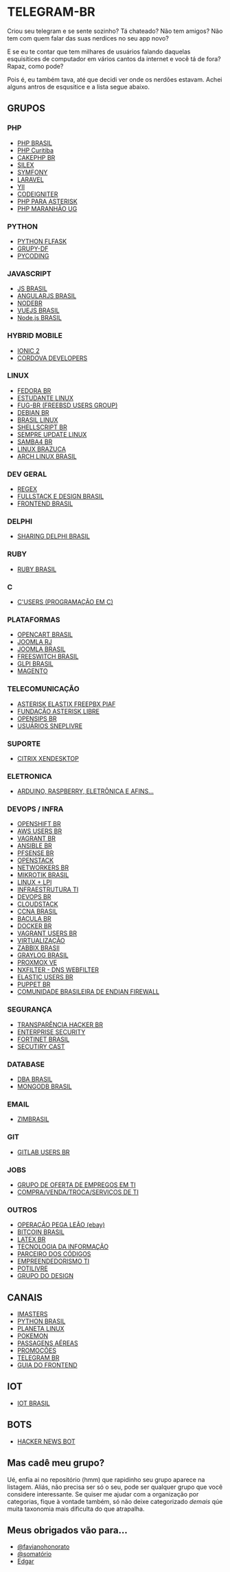 TELEGRAM-BR
=============

Criou seu telegram e se sente sozinho? Tá chateado? Não tem amigos? Não tem com quem falar das suas nerdices no seu app novo?

E se eu te contar que tem milhares de usuários falando daquelas esquisitices de computador em vários cantos da internet e você tá de fora? Rapaz, como pode?

Pois é, eu também tava, até que decidi ver onde os nerdões estavam. Achei alguns antros de esqusitice e a lista segue abaixo.

## GRUPOS
### PHP
- [PHP BRASIL](https://telegram.me/phpbrasil)
- [PHP Curitiba](https://telegram.me/phpcuritiba)
- [CAKEPHP BR](https://telegram.me/cakephpbr)
- [SILEX ](http://telegram.me/silexbrasil)
- [SYMFONY](http://telegram.me/symfonybrasil)
- [LARAVEL](http://telegram.me/laravelbr)
- [YII](http://telegram.me/yiibrasil)
- [CODEIGNITER](http://telegram.me/codeigniterbr)
- [PHP PARA ASTERISK](https://telegram.me/joinchat/A2dO3gR-WUwZv89DFzJTEw)
- [PHP MARANHÃO UG](https://telegram.me/joinchat/AOBqkQB3Pt6YVANKgdh7IA)

### PYTHON
- [PYTHON FLFASK](https://telegram.me/pythonflask)
- [GRUPY-DF](https://telegram.me/grupydf)
- [PYCODING](https://telegram.me/PyCoding)

### JAVASCRIPT

- [JS BRASIL](https://telegram.me/javascriptbrasil)
- [ANGULARJS BRASIL](https://telegram.me/angularjsbrasil)
- [NODEBR](https://telegram.me/NodeBR)
- [VUEJS BRASIL](https://telegram.me/vuejsbrasil)
- [Node.js BRASIL](https://telegram.me/NodejsBR)

### HYBRID MOBILE
- [IONIC 2](https://telegram.me/joinchat/BmoycwgXZ9O0qhd0J0oACg)
- [CORDOVA DEVELOPERS](https://telegram.me/devcordova)

### LINUX
- [FEDORA BR](https://telegram.me/fedorabr)
- [ESTUDANTE LINUX](https://telegram.me/estudante_linux)
- [FUG-BR (FREEBSD USERS GROUP)](https://telegram.me/joinchat/B1OOlAUaPN4y3o13IlJn1w)
- [DEBIAN BR](https://telegram.me/debianbr)
- [BRASIL LINUX](https://telegram.me/brasillinux)
- [SHELLSCRIPT BR](https://telegram.me/shellbr)
- [SEMPRE UPDATE LINUX](https://telegram.me/joinchat/AbDu9jv9mMuEmOyk-wvIGw)
- [SAMBA4 BR](https://telegram.me/Samba4BR)
- [LINUX BRAZUCA](https://telegram.me/joinchat/Aguf-Duk8yp2vI7hNywbHQ)
- [ARCH LINUX BRASIL](https://telegram.me/joinchat/Ca-T5j01ENns1TC7Dpaimw)

### DEV GERAL
- [REGEX](https://telegram.me/joinchat/BtO01j1rBi16tGTsHJ2CuQ )
- [FULLSTACK E DESIGN BRASIL](https://telegram.me/fullstack_desenvolvedores_br)
- [FRONTEND BRASIL](https://telegram.me/frontendbrasil)

### DELPHI
- [SHARING DELPHI BRASIL](https://telegram.me/joinchat/CBODLDxOQ58JOdNfHIRzBA)

### RUBY
- [RUBY BRASIL](https://telegram.me/rubybrasil)

### C
- [C'USERS (PROGRAMAÇÃO EM C)](https://telegram.me/joinchat/B9C6HQLFGOwlCUTSJdaE7A)

### PLATAFORMAS
- [OPENCART BRASIL](https://telegram.me/opencartbrasil)
- [JOOMLA RJ](https://telegram.me/joomlariodejaneiro)
- [JOOMLA BRASIL](https://telegram.me/joomlabrasil)
- [FREESWITCH BRASIL](https://telegram.me/freeswitchbrasil)
- [GLPI BRASIL](https://telegram.me/glpibr )
- [MAGENTO](http://telegram.me/magentobr)


### TELECOMUNICAÇÃO
- [ASTERISK ELASTIX FREEPBX PIAF](https://telegram.me/joinchat/CMF1cQNxp6Xx0pj-RteImA )
- [FUNDAÇÃO ASTERISK LIBRE](https://telegram.me/falbr)
- [OPENSIPS BR](https://telegram.me/opensipsbrasil)
- [USUÁRIOS SNEPLIVRE](https://telegram.me/joinchat/CQ-FrggJFqo0WtkXGC1cFQ )


### SUPORTE
- [CITRIX XENDESKTOP](https://telegram.me/joinchat/047dd738016341fabbdb541f55cd89a1)


### ELETRONICA
- [ARDUINO, RASPBERRY, ELETRÔNICA E AFINS...](https://telegram.me/joinchat/BQwnFTxx069EQRiYyIiLJw)

### DEVOPS / INFRA
- [OPENSHIFT BR](https://telegram.me/openshiftbr)
- [AWS USERS BR](https://telegram.me/awsbrasil)
- [VAGRANT BR](https://telegram.me/joinchat/AejjFQZcA-IOjJmRXzmcIA%20(OFF) )
- [ANSIBLE BR](https://telegram.me/joinchat/AejjFQbucrfAUGaXAbMZFA )
- [PFSENSE BR](https://telegram.me/pfsensebr )
- [OPENSTACK](https://telegram.me/joinchat/A733uQEc9QeO044adfcbgQ )
- [NETWORKERS BR](https://telegram.me/NetworkersBR)
- [MIKROTIK BRASIL](https://telegram.me/mikrotikbr)
- [LINUX + LPI](https://telegram.me/joinchat/CYyDAT0Jg_EVAEedD9qgsw )
- [INFRAESTRUTURA TI](https://telegram.me/infraestruturati)
- [DEVOPS BR](https://telegram.me/devopsbr)
- [CLOUDSTACK](https://telegram.me/joinchat/AxrvtASPySwVlMekVc1u9g )
- [CCNA BRASIL](https://telegram.me/ccnabrasil)
- [BACULA BR](https://telegram.me/baculabr)
- [DOCKER BR](https://telegram.me/dockerbr)
- [VAGRANT USERS BR](https://telegram.me/joinchat/AejjFQZcA-IOjJmRXzmcIA%20(OFF))
- [VIRTUALIZAÇÃO](https://telegram.me/joinchat/AI7jrT5lBV9gFGE3w-Fy6Q)
- [ZABBIX BRASIl](https://telegram.me/joinchat/AI7jrT05Fqe8BscujO5IfQ)
- [GRAYLOG BRASIL](https://telegram.me/graylogbr)
- [PROXMOX VE](http://telegram.me/ProxmoxBrasil)
- [NXFILTER - DNS WEBFILTER](https://telegram.me/NxfilterBR)
- [ELASTIC USERS BR](https://telegram.me/joinchat/AejjFQCHmDHk7796cRQXYA%20(OFF))
- [PUPPET BR](https://telegram.me/puppetbr)
- [COMUNIDADE BRASILEIRA DE ENDIAN FIREWALL](https://telegram.me/Endian_Firewall)

### SEGURANÇA
- [TRANSPARÊNCIA HACKER BR](https://telegram.me/thackersbr)
- [ENTERPRISE SECURITY](https://telegram.me/enterprisesecurity)
- [FORTINET BRASIL](https://telegram.me/fortinetbr)
- [SECUTIRY CAST](http://bit.ly/securitycast)

### DATABASE
- [DBA BRASIL](https://telegram.me/joinchat/BSo6ET1rO4Ba2eSOHyMhGg)
- [MONGODB BRASIL](https://telegram.me/mongodbbrasil)

### EMAIL
- [ZIMBRASIL](https://telegram.me/zimBrasil)

### GIT
- [GITLAB USERS BR](https://telegram.me/joinchat/AejjFQf2XJYdTFmrCfLBsg )

### JOBS
- [GRUPO DE OFERTA DE EMPREGOS EM TI](https://telegram.me/vagastibr)
- [COMPRA/VENDA/TROCA/SERVIÇOS DE TI](https://telegram.me/compravendatrocati)

### OUTROS 
- [OPERAÇÃO PEGA LEÃO (ebay)](https://telegram.me/OperacaoPegaLeao )
- [BITCOIN BRASIL](https://telegram.me/brasilbitcoin )
- [LATEX BR](https://telegram.me/latexbr )
- [TECNOLOGIA DA INFORMAÇÃO](https://telegram.me/joinchat/CBcyYj32K4fEDI1BVBGagg )
- [PARCEIRO DOS CÓDIGOS](https://telegram.me/joinchat/CEMxwATo7yv6NW2y7CCGtw )
- [EMPREENDEDORISMO TI](https://telegram.me/joinchat/AI7jrT4ZFk94UZco3ymVsQ )
- [POTILIVRE ](https://telegram.me/joinchat/AvMomgAeNcVoFFGFggjDJw)
- [GRUPO DO DESIGN ](https://telegram.me/GrupoDoDesigner)

## CANAIS
- [IMASTERS](https://telegram.me/imasters ())
- [PYTHON BRASIL](https://telegram.me/pythonbrasil)
- [PLANETA LINUX](https://telegram.me/planetalinux)
- [POKEMON](https://telegram.me/PokemonChannel)
- [PASSAGENS AÉREAS](https://telegram.me/promopassagens)
- [PROMOÇÕES](https://telegram.me/on_sale)
- [TELEGRAM BR](https://telegram.me/tlgrm_br)
- [GUIA DO FRONTEND](https://telegram.me/guiadofrontend)

## IOT
- [IOT BRASIL](https://telegram.me/iotbrasil)

## BOTS 
- [HACKER NEWS BOT](http://telegram.me/hnbot)

## Mas cadê meu grupo?
Ué, enfia ai no repositório (hmm) que rapidinho seu grupo aparece na listagem. Aliás, não precisa ser só o seu, pode ser qualquer grupo que você considere interessante. Se quiser me ajudar com a organização por categorias, fique à vontade também, só não deixe categorizado *demais* qúe muita taxonomia mais dificulta do que atrapalha.

## Meus obrigados vão para...
- [@favianohonorato](https://github.com/flavianohonorato/grupos-sobre-php-no-telegram)
- [@somatório](http://www.somatorio.org/2015/11/07/links-de-grupos-de-ti-no-telegram/)
- [Edgar](https://medium.com/telegram-brasil/telegram-inova-mais-uma-vez-conhe%C3%A7a-os-canais-c900c97ff018#.r88885k8y)
